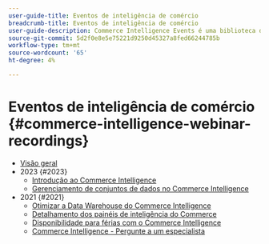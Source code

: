 ```yaml
---
user-guide-title: Eventos de inteligência de comércio
breadcrumb-title: Eventos de inteligência de comércio
user-guide-description: Commerce Intelligence Events é uma biblioteca de vídeos na qual especialistas e colegas compartilham seus pensamentos e ideias sobre o Adobe Commerce Intelligence.
source-git-commit: 5d2f0e8e5e75221d9250d45327a8fed66244785b
workflow-type: tm+mt
source-wordcount: '65'
ht-degree: 4%

---
```



# Eventos de inteligência de comércio  {#commerce-intelligence-webinar-recordings}

+ [Visão geral](overview.md)
+ 2023 {#2023}
   + [Introdução ao Commerce Intelligence](2023/getting-started.md)
   + [Gerenciamento de conjuntos de dados no Commerce Intelligence](2023/manage-data-sets.md)
+ 2021 {#2021}
   + [Otimizar a Data Warehouse do Commerce Intelligence](2021-22/optimize-data-warehouse.md)
   + [Detalhamento dos painéis de inteligência do Commerce](2021-22/dashboards-deep-dive.md)
   + [Disponibilidade para férias com o Commerce Intelligence](2021-22/holiday-readiness.md)
   + [Commerce Intelligence - Pergunte a um especialista](2021-22/ask-expert.md)

<!--+ Commerce Events {#commerce-events}
  + [Overview](commerce-events/overview.md)
  + 2022 {#2022}
    + [Top Tips and Tricks for Adobe Campaign Standard](customer-journeys/2022/tips-and-tricks.md)
    + [Develop and customize data models in Adobe [!DNL Campaign Classic]](customer-journeys/2022/data-models.md)

+ Data and insights {#commerce-release-updates}
  + [Overview](commerce-release-updates/overview.md)
  + 2022 {#2022}
    + [Innovations and trends](data-and-insights/2022/innovations.md)
    + [Sensei and Analysis Workspace](data-and-insights/2022/sensei.md)
    + [Personalize and automate with Adobe Target](data-and-insights/2022/personalize.md)
    + [Analytics and Target applications for Mobile and Apps](data-and-insights/2022/mobile-and-apps.md)
    + [Cross Device Analytics and Customer Journey Analytics](data-and-insights/2022/cross-device-analytics.md) -->